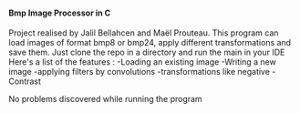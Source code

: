 ####                                                                                                            Bmp Image Processor in C

Project realised by Jalil Bellahcen and Maël Prouteau.
This program can load images of format bmp8 or bmp24, apply different transformations and save them.
Just clone the repo in a directory and run the main in your IDE
Here's a list of the features : -Loading an existing image 
                                -Writing a new image
                                -applying filters by convolutions
                                -transformations like negative
                                -Contrast
                                
No problems discovered while running the program
                

